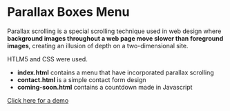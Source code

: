 # Parallax Boxes Menu

Parallax scrolling is a special scrolling technique used in web design where **background images throughout a web page move slower than foreground images**, creating an illusion of depth on a two-dimensional site.

HTLM5 and CSS were used.

 - **index.html** contains a menu that have incorporated parallax scrolling
 - **contact.html** is a simple contact form design
 - **coming-soon.html** contains a countdown made in Javascript 

[Click here for a demo](https://www.youtube.com/watch?v=j_J8isqjl4k&feature=youtu.be)
